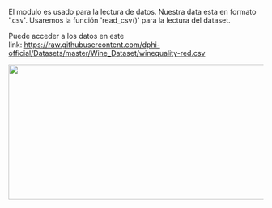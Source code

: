 <p><span style="color:#212121">El modulo es usado para la lectura de datos. Nuestra data esta en formato &#39;.csv&#39;. Usaremos la función &#39;read_csv()&#39; para la lectura del dataset.</span></p>

<p><span style="color:#212121">Puede acceder a los datos en este link:&nbsp;<a href="https://raw.githubusercontent.com/dphi-official/Datasets/master/Wine_Dataset/winequality-red.csv" target="_blank">https://raw.githubusercontent.com/dphi-official/Datasets/master/Wine_Dataset/winequality-red.csv</a></span></p>

<p style="text-align:center"><img alt="" height="267" src="https://dphi-courses.s3.ap-south-1.amazonaws.com/introduction-to-eda/Module2/ss2.png" width="1324" /></p>

<p>&nbsp;</p>